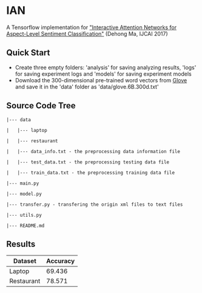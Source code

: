 # IAN

A Tensorflow implementation for ["Interactive Attention Networks for Aspect-Level Sentiment Classification"](http://static.ijcai.org/proceedings-2017/0568.pdf) (Dehong Ma, IJCAI 2017)

## Quick Start

- Create three empty folders: 'analysis' for saving analyzing results, 'logs' for saving experiment logs and 'models' for saving experiment models 
- Download the 300-dimensional pre-trained word vectors from [Glove](https://nlp.stanford.edu/projects/glove/) and save it in the 'data' folder as 'data/glove.6B.300d.txt'

## Source Code Tree

```
|--- data

|	|--- laptop

|	|--- restaurant

|	|--- data_info.txt - the preprocessing data information file

|	|--- test_data.txt - the preprocessing testing data file

|	|--- train_data.txt - the preprocessing training data file

|--- main.py

|--- model.py

|--- transfer.py - transfering the origin xml files to text files

|--- utils.py

|--- README.md
```

## Results

| Dataset    | Accuracy |
| ---------- | -------- |
| Laptop     | 69.436   |
| Restaurant | 78.571   |

